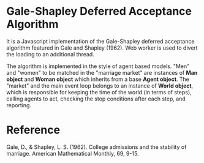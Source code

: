 # Gale-Shapley Deferred Acceptance Algorithm
It is a Javascript implementation of the Gale-Shapley deferred acceptance algorithm featured in Gale and Shapley (1962). Web worker is used to divert the loading to an additional thread. 

The algorithm is implemented in the style of agent based models. "Men" and "women" to be matched in the "marriage market" are instances of **Man object** and **Woman object** which inherits from a base **Agent object**. The "market" and the main event loop belongs to an instance of **World object**, which is responsible for keeping the time of the world (in terms of steps), calling agents to act, checking the stop conditions after each step, and reporting. 

# Reference
Gale, D., & Shapley, L. S. (1962). College admissions and the stability of marriage. American Mathematical Monthly, 69, 9-15.
